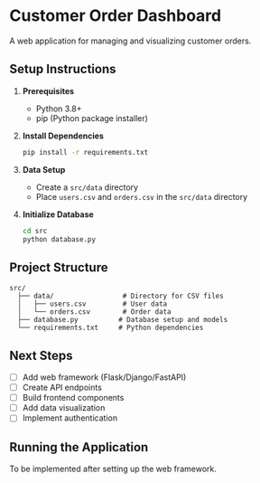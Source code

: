 # Customer Order Dashboard

A web application for managing and visualizing customer orders.

## Setup Instructions

1. **Prerequisites**
   - Python 3.8+
   - pip (Python package installer)

2. **Install Dependencies**
   ```bash
   pip install -r requirements.txt
   ```

3. **Data Setup**
   - Create a `src/data` directory
   - Place `users.csv` and `orders.csv` in the `src/data` directory

4. **Initialize Database**
   ```bash
   cd src
   python database.py
   ```

## Project Structure

```
src/
  ├── data/                 # Directory for CSV files
  │   ├── users.csv         # User data
  │   └── orders.csv        # Order data
  ├── database.py          # Database setup and models
  └── requirements.txt     # Python dependencies
```

## Next Steps

- [ ] Add web framework (Flask/Django/FastAPI)
- [ ] Create API endpoints
- [ ] Build frontend components
- [ ] Add data visualization
- [ ] Implement authentication

## Running the Application

To be implemented after setting up the web framework.
